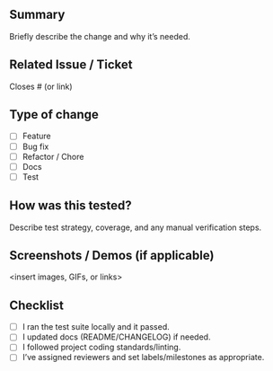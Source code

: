 ## Summary

Briefly describe the change and why it’s needed.

## Related Issue / Ticket

Closes #<issue-number> (or link)

## Type of change

- [ ] Feature
- [ ] Bug fix
- [ ] Refactor / Chore
- [ ] Docs
- [ ] Test

## How was this tested?

Describe test strategy, coverage, and any manual verification steps.

## Screenshots / Demos (if applicable)

<insert images, GIFs, or links>

## Checklist

- [ ] I ran the test suite locally and it passed.
- [ ] I updated docs (README/CHANGELOG) if needed.
- [ ] I followed project coding standards/linting.
- [ ] I’ve assigned reviewers and set labels/milestones as appropriate.
